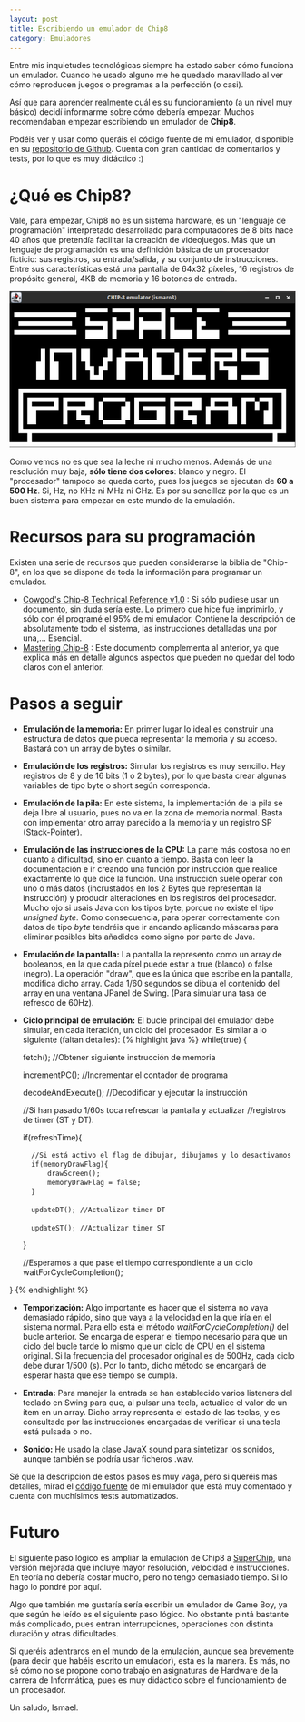 ```yaml
---
layout: post
title: Escribiendo un emulador de Chip8
category: Emuladores
---
```


Entre mis inquietudes tecnológicas siempre ha estado saber cómo funciona un emulador. Cuando he usado alguno me he quedado maravillado al ver cómo reproducen juegos o programas a la perfección (o casi).

Así que para aprender realmente cuál es su funcionamiento (a un nivel muy básico) decidí informarme sobre cómo debería empezar. Muchos recomendaban empezar escribiendo un emulador de **Chip8**.

Podéis ver y usar como queráis el código fuente de mi emulador, disponible en su [repositorio de Github](https://github.com/ismaro3/Java-chip8-emulator). Cuenta con gran cantidad de comentarios y tests, por lo que es muy didáctico :)

# ¿Qué es Chip8?

Vale, para empezar, Chip8 no es un sistema hardware, es un "lenguaje de programación" interpretado desarrollado para computadores de 8 bits hace 40 años que pretendía facilitar la creación de videojuegos.
Más que un lenguaje de programación es una definición básica de un procesador ficticio: sus registros, su entrada/salida, y su conjunto de instrucciones.
Entre sus características está una pantalla de 64x32 píxeles, 16 registros de propósito general, 4KB de memoria y 16 botones de entrada.

![Ejemplo de juego](/images/emulador-chip8/screenshot.png)

Como vemos no es que sea la leche ni mucho menos. Además de una resolución muy baja, **sólo tiene dos colores**: blanco y negro.
El "procesador" tampoco se queda corto, pues los juegos se ejecutan de **60 a 500 Hz**. Si, Hz, no KHz ni MHz ni GHz. Es por su sencillez por la que es un buen sistema para empezar en este mundo de la emulación.

# Recursos para su programación

Existen una serie de recursos que pueden considerarse la biblia de "Chip-8", en los que se dispone de toda la información para programar un emulador.

* [Cowgod's Chip-8 Technical Reference v1.0](http://devernay.free.fr/hacks/chip8/C8TECH10.HTM) : Si sólo pudiese usar un documento, sin duda sería este. Lo primero que hice fue imprimirlo, y sólo con él programé el 95% de mi emulador. Contiene la descripción de absolutamente todo el sistema, las instrucciones detalladas una por una,... Esencial.
* [Mastering Chip-8](http://devernay.free.fr/hacks/chip8/C8TECH10.HTM) : Este documento complementa al anterior, ya que explica más en detalle algunos aspectos que pueden no quedar del todo claros con el anterior.

# Pasos a seguir

* **Emulación de la memoria:** En primer lugar lo ideal es construir una estructura de datos que pueda representar la memoria y su acceso. Bastará con un array de bytes o similar.

* **Emulación de los registros:** Simular los registros es muy sencillo. Hay registros de 8 y de 16 bits (1 o 2 bytes), por lo que basta crear algunas variables de tipo byte o short según corresponda.

* **Emulación de la pila:** En este sistema, la implementación de la pila se deja libre al usuario, pues no va en la zona de memoria normal. Basta con implementar otro array parecido a la memoria y un registro SP (Stack-Pointer).

* **Emulación de las instrucciones de la CPU:** La parte más costosa no en cuanto a dificultad, sino en cuanto a tiempo. Basta con leer la documentación e ir creando una función por instrucción que realice exactamente lo que dice la función. Una instrucción suele operar con uno o más datos (incrustados en los 2 Bytes que representan la instrucción) y producir alteraciones en los registros del procesador. Mucho ojo si usais Java con los tipos byte, porque no existe el tipo *unsigned byte*. Como consecuencia, para operar correctamente con datos de tipo *byte* tendréis que ir andando aplicando máscaras para eliminar posibles bits añadidos como signo por parte de Java.

* **Emulación de la pantalla:** La pantalla la represento como un array de booleanos, en la que cada píxel puede estar a true (blanco) o false (negro). La operación "draw", que es la única que escribe en la pantalla, modifica dicho array. Cada 1/60 segundos se dibuja el contenido del array en una ventana JPanel de Swing. (Para simular una tasa de refresco de 60Hz).

* **Ciclo principal de emulación:** El bucle principal del emulador debe simular, en cada iteración, un ciclo del procesador. Es similar a lo siguiente (faltan detalles):
{% highlight java %}
while(true) {

    fetch();            //Obtener siguiente instrucción de memoria

    incrementPC();      //Incrementar el contador de programa

    decodeAndExecute(); //Decodificar y ejecutar la instrucción

    //Si han pasado 1/60s toca refrescar la pantalla y actualizar
    //registros de timer (ST y DT).

    if(refreshTime){

        //Si está activo el flag de dibujar, dibujamos y lo desactivamos
        if(memoryDrawFlag){
            drawScreen();
            memoryDrawFlag = false;
        }

        updateDT(); //Actualizar timer DT

        updateST(); //Actualizar timer ST


    }

    //Esperamos a que pase el tiempo correspondiente a un ciclo
    waitForCycleCompletion();


}
{% endhighlight %}

* **Temporización:** Algo importante es hacer que el sistema no vaya demasiado rápido, sino que vaya a la velocidad en la que iría en el sistema normal. Para ello está el método *waitForCycleCompletion()* del bucle anterior. Se encarga de esperar el tiempo necesario para que un ciclo del bucle tarde lo mismo que un ciclo de CPU en el sistema original. Si la frecuencia del procesador original es de 500Hz, cada ciclo debe durar 1/500 (s). Por lo tanto, dicho método se encargará de esperar hasta que ese tiempo se cumpla.

* **Entrada:** Para manejar la entrada se han establecido varios listeners del teclado en Swing para que, al pulsar una tecla, actualice el valor de un ítem en un array. Dicho array representa el estado de las teclas, y es consultado por las instrucciones encargadas de verificar si una tecla está pulsada o no.

* **Sonido:** He usado la clase JavaX sound para sintetizar los sonidos, aunque también se podría usar ficheros .wav.


Sé que la descripción de estos pasos es muy vaga, pero si queréis más detalles, mirad el [código fuente](https://github.com/ismaro3/Java-chip8-emulator) de mi emulador que está muy comentado y cuenta con muchísimos tests automatizados.

# Futuro
El siguiente paso lógico es ampliar la emulación de Chip8 a [SuperChip](http://devernay.free.fr/hacks/chip8/schip.txt), una versión mejorada que incluye mayor resolución, velocidad e instrucciones. En teoría no debería costar mucho, pero no tengo demasiado tiempo. Si lo hago lo pondré por aquí.

Algo que también me gustaría sería escribir un emulador de Game Boy, ya que según he leído es el siguiente paso lógico. No obstante pintá bastante más complicado, pues entran interrupciones, operaciones con distinta duración y otras dificultades.

Si queréis adentraros en el mundo de la emulación, aunque sea brevemente (para decir que habéis escrito un emulador), esta es la manera. Es más, no sé cómo no se propone como trabajo en asignaturas de Hardware de la carrera de Informática, pues es muy didáctico sobre el funcionamiento de un procesador.

Un saludo, Ismael.
